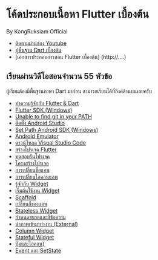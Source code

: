 # โค้ดประกอบเนื้อหา Flutter เบื้องต้น

By KongRuksiam Official
- [ติดตามผ่านช่อง Youtube](https://www.youtube.com/channel/UCQ1r_4x-P-fETLIU4pqf98w)
- [ปูพื้นฐาน Dart เบื้องต้น](https://www.youtube.com/watch?v=UYGhkvRttwI&list=PLltVQYLz1BMBAdwngocm2IIa_aC9agfcQ)
- [เอกสารประกอบการสอน Flutter เบื้องต้น] (http://....)
## เรียนผ่านวิดีโอสอนจำนวน 55 หัวข้อ

ผู้เรียนต้องมีพื้นฐานภาษา Dart มาก่อน
สามารถเรียนได้ที่ลิงค์ด้านบนเลยครับ

- [ทำความรู้จักกับ Flutter & Dart](https://www.youtube.com/watch?v=nRInT-TlUHw&list=PLltVQYLz1BMAnnTkCNozbG9_Tvv0Kf2jR&index=1)
- [Flutter SDK (Windows)](https://www.youtube.com/watch?v=nRInT-TlUHw&list=PLltVQYLz1BMAnnTkCNozbG9_Tvv0Kf2jR&index=2)
- [Unable to find git in your PATH](https://www.youtube.com/watch?v=nRInT-TlUHw&list=PLltVQYLz1BMAnnTkCNozbG9_Tvv0Kf2jR&index=3)
- [ติดตั้ง Android Studio](https://www.youtube.com/watch?v=nRInT-TlUHw&list=PLltVQYLz1BMAnnTkCNozbG9_Tvv0Kf2jR&index=4)
- [Set Path Android SDK (Windows)](https://www.youtube.com/watch?v=nRInT-TlUHw&list=PLltVQYLz1BMAnnTkCNozbG9_Tvv0Kf2jR&index=5)
- [Android Emulator](https://www.youtube.com/watch?v=nRInT-TlUHw&list=PLltVQYLz1BMAnnTkCNozbG9_Tvv0Kf2jR&index=6)
- [ดาวน์โหลด Visual Studio Code](https://www.youtube.com/watch?v=nRInT-TlUHw&list=PLltVQYLz1BMAnnTkCNozbG9_Tvv0Kf2jR&index=7)
- [สร้างโปรเจค Flutter](https://www.youtube.com/watch?v=nRInT-TlUHw&list=PLltVQYLz1BMAnnTkCNozbG9_Tvv0Kf2jR&index=8)
- [ทดสอบรันโปรเจค](https://www.youtube.com/watch?v=nRInT-TlUHw&list=PLltVQYLz1BMAnnTkCNozbG9_Tvv0Kf2jR&index=9)
- [โครงสร้างโปรเจค](https://www.youtube.com/watch?v=nRInT-TlUHw&list=PLltVQYLz1BMAnnTkCNozbG9_Tvv0Kf2jR&index=10)
- [การเปลี่ยนชื่อแอพ](https://www.youtube.com/watch?v=nRInT-TlUHw&list=PLltVQYLz1BMAnnTkCNozbG9_Tvv0Kf2jR&index=11)
- [การเปลี่ยนไอคอนแอพ](https://www.youtube.com/watch?v=nRInT-TlUHw&list=PLltVQYLz1BMAnnTkCNozbG9_Tvv0Kf2jR&index=12)
- [รู้จักกับ Widget](https://www.youtube.com/watch?v=nRInT-TlUHw&list=PLltVQYLz1BMAnnTkCNozbG9_Tvv0Kf2jR&index=13)
- [เริ่มต้นใช้งาน Widget](https://www.youtube.com/watch?v=nRInT-TlUHw&list=PLltVQYLz1BMAnnTkCNozbG9_Tvv0Kf2jR&index=14)
- [Scaffold](https://www.youtube.com/watch?v=nRInT-TlUHw&list=PLltVQYLz1BMAnnTkCNozbG9_Tvv0Kf2jR&index=15)
- [เปลี่ยนสีของแอพ](https://www.youtube.com/watch?v=nRInT-TlUHw&list=PLltVQYLz1BMAnnTkCNozbG9_Tvv0Kf2jR&index=16)
- [Stateless Widget](https://www.youtube.com/watch?v=nRInT-TlUHw&list=PLltVQYLz1BMAnnTkCNozbG9_Tvv0Kf2jR&index=17)
- [กำหนดขนาดและสีข้อความ](https://www.youtube.com/watch?v=nRInT-TlUHw&list=PLltVQYLz1BMAnnTkCNozbG9_Tvv0Kf2jR&index=18)
- [นำภาพเข้ามาทำงาน (External)](https://www.youtube.com/watch?v=nRInT-TlUHw&list=PLltVQYLz1BMAnnTkCNozbG9_Tvv0Kf2jR&index=19)
- [Column Widget](https://www.youtube.com/watch?v=nRInT-TlUHw&list=PLltVQYLz1BMAnnTkCNozbG9_Tvv0Kf2jR&index=20)
- [Stateful Widget](https://www.youtube.com/watch?v=nRInT-TlUHw&list=PLltVQYLz1BMAnnTkCNozbG9_Tvv0Kf2jR&index=21)
- [ปุ่มและไอคอน)](https://www.youtube.com/watch?v=nRInT-TlUHw&list=PLltVQYLz1BMAnnTkCNozbG9_Tvv0Kf2jR&index=22)
- [Event และ SetState](https://www.youtube.com/watch?v=nRInT-TlUHw&list=PLltVQYLz1BMAnnTkCNozbG9_Tvv0Kf2jR&index=22)
